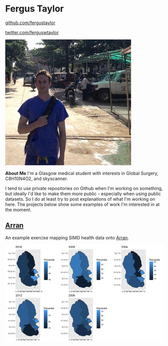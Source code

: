 # Fergus Taylor 
[github.com/fergustaylor](https://github.com/fergustaylor)

[twitter.com/ferguswtaylor](https://twitter.com/ferguswtaylor)

![Picture](profile.jpeg)

**About Me** I'm a Glasgow medical student with interests in Global Surgery, C8H10N4O2, and skyscanner. 

I tend to use private repositories on Github when I'm working on something, but ideally I'd like to make them more public - especially when using public datasets. So I do at least try to post explanations of what I'm working on here.
The projects below show some examples of work I'm interested in at the moment.

## [**Arran**](https://fergustaylor.github.io/Arran)
An example exercise mapping SIMD health data onto [Arran](https://www.google.co.uk/search?q=arran&oq=arran&aqs=chrome..69i57j69i60l3j69i65l2.2702j0j1&sourceid=chrome&ie=UTF-8).

![Multiplot plot](Rplot.png)
